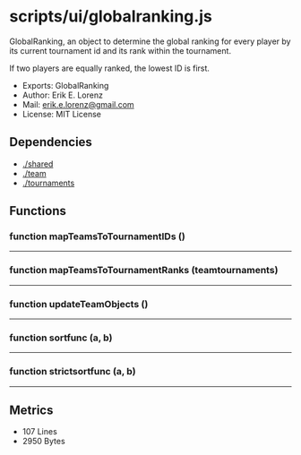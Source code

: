 # scripts/ui/globalranking.js


GlobalRanking, an object to determine the global ranking for every player by
its current tournament id and its rank within the tournament.

If two players are equally ranked, the lowest ID is first.

* Exports: GlobalRanking
* Author: Erik E. Lorenz 
* Mail: <erik.e.lorenz@gmail.com>
* License: MIT License


## Dependencies

* <a href="./shared.html">./shared</a>
* <a href="./team.html">./team</a>
* <a href="./tournaments.html">./tournaments</a>

## Functions

###   function mapTeamsToTournamentIDs ()

---

###   function mapTeamsToTournamentRanks (teamtournaments)

---

###   function updateTeamObjects ()

---

###     function sortfunc (a, b)

---

###     function strictsortfunc (a, b)

---

## Metrics

* 107 Lines
* 2950 Bytes

